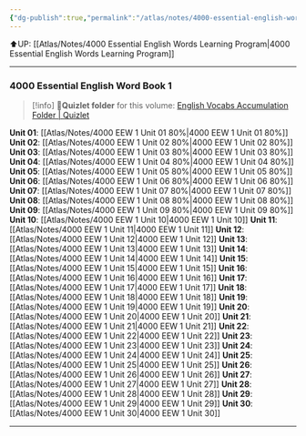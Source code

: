 ```yaml
---
{"dg-publish":true,"permalink":"/atlas/notes/4000-essential-english-words-1/"}
---
```


⬆️UP: [[Atlas/Notes/4000 Essential English Words Learning Program\|4000 Essential English Words Learning Program]]

---
### 4000 Essential English Word Book 1

> [!info] 📁**Quizlet folder** for this volume: [English Vocabs Accumulation Folder | Quizlet](https://quizlet.com/jerryncc/folders/english-vocabs-accumulation?i=1vbzw5&x=1xqt)

**Unit 01**: [[Atlas/Notes/4000 EEW 1 Unit 01 80%\|4000 EEW 1 Unit 01 80%]]
**Unit 02**: [[Atlas/Notes/4000 EEW 1 Unit 02 80%\|4000 EEW 1 Unit 02 80%]]
**Unit 03**: [[Atlas/Notes/4000 EEW 1 Unit 03 80%\|4000 EEW 1 Unit 03 80%]]
**Unit 04**: [[Atlas/Notes/4000 EEW 1 Unit 04 80%\|4000 EEW 1 Unit 04 80%]]
**Unit 05**: [[Atlas/Notes/4000 EEW 1 Unit 05 80%\|4000 EEW 1 Unit 05 80%]]
**Unit 06**:  [[Atlas/Notes/4000 EEW 1 Unit 06 80%\|4000 EEW 1 Unit 06 80%]]
**Unit 07**: [[Atlas/Notes/4000 EEW 1 Unit 07 80%\|4000 EEW 1 Unit 07 80%]]
**Unit 08**: [[Atlas/Notes/4000 EEW 1 Unit 08 80%\|4000 EEW 1 Unit 08 80%]]
**Unit 09**: [[Atlas/Notes/4000 EEW 1 Unit 09 80%\|4000 EEW 1 Unit 09 80%]]
**Unit 10**: [[Atlas/Notes/4000 EEW 1 Unit 10\|4000 EEW 1 Unit 10]]
**Unit 11**: [[Atlas/Notes/4000 EEW 1 Unit 11\|4000 EEW 1 Unit 11]]
**Unit 12**: [[Atlas/Notes/4000 EEW 1 Unit 12\|4000 EEW 1 Unit 12]]
**Unit 13**: [[Atlas/Notes/4000 EEW 1 Unit 13\|4000 EEW 1 Unit 13]]
**Unit 14**: [[Atlas/Notes/4000 EEW 1 Unit 14\|4000 EEW 1 Unit 14]]
**Unit 15**: [[Atlas/Notes/4000 EEW 1 Unit 15\|4000 EEW 1 Unit 15]]
**Unit 16**: [[Atlas/Notes/4000 EEW 1 Unit 16\|4000 EEW 1 Unit 16]]
**Unit 17**: [[Atlas/Notes/4000 EEW 1 Unit 17\|4000 EEW 1 Unit 17]]
**Unit 18**: [[Atlas/Notes/4000 EEW 1 Unit 18\|4000 EEW 1 Unit 18]]
**Unit 19**: [[Atlas/Notes/4000 EEW 1 Unit 19\|4000 EEW 1 Unit 19]]
**Unit 20**: [[Atlas/Notes/4000 EEW 1 Unit 20\|4000 EEW 1 Unit 20]]
**Unit 21**: [[Atlas/Notes/4000 EEW 1 Unit 21\|4000 EEW 1 Unit 21]]
**Unit 22**: [[Atlas/Notes/4000 EEW 1 Unit 22\|4000 EEW 1 Unit 22]]
**Unit 23**: [[Atlas/Notes/4000 EEW 1 Unit 23\|4000 EEW 1 Unit 23]]
**Unit 24**: [[Atlas/Notes/4000 EEW 1 Unit 24\|4000 EEW 1 Unit 24]]
**Unit 25**: [[Atlas/Notes/4000 EEW 1 Unit 25\|4000 EEW 1 Unit 25]]
**Unit 26**: [[Atlas/Notes/4000 EEW 1 Unit 26\|4000 EEW 1 Unit 26]]
**Unit 27**: [[Atlas/Notes/4000 EEW 1 Unit 27\|4000 EEW 1 Unit 27]]
**Unit 28**: [[Atlas/Notes/4000 EEW 1 Unit 28\|4000 EEW 1 Unit 28]]
**Unit 29**: [[Atlas/Notes/4000 EEW 1 Unit 29\|4000 EEW 1 Unit 29]]
**Unit 30**: [[Atlas/Notes/4000 EEW 1 Unit 30\|4000 EEW 1 Unit 30]]

---

